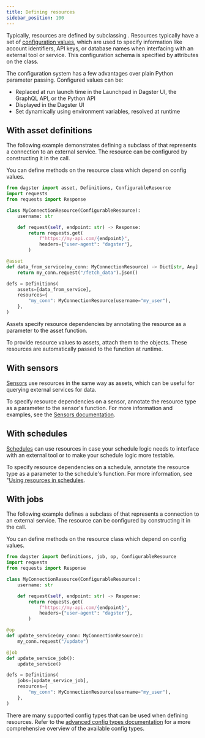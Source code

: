```yaml
---
title: Defining resources
sidebar_position: 100
---
```


Typically, resources are defined by subclassing <PyObject section="resources" module="dagster" object="ConfigurableResource"/>. Resources typically have a set of [configuration values](/guides/operate/configuration/run-configuration), which are used to specify information like account identifiers, API keys, or database names when interfacing with an external tool or service. This configuration schema is specified by attributes on the class.

The configuration system has a few advantages over plain Python parameter passing. Configured values can be:

- Replaced at run launch time in the Launchpad in Dagster UI, the GraphQL API, or the Python API
- Displayed in the Dagster UI
- Set dynamically using environment variables, resolved at runtime

## With asset definitions

The following example demonstrates defining a subclass of <PyObject section="resources" module="dagster" object="ConfigurableResource"/> that represents a connection to an external service. The resource can be configured by constructing it in the <PyObject section="definitions" module="dagster" object="Definitions" /> call.

You can define methods on the resource class which depend on config values.

```python file=/concepts/resources/pythonic_resources.py startafter=start_new_resources_configurable_defs endbefore=end_new_resources_configurable_defs dedent=4
from dagster import asset, Definitions, ConfigurableResource
import requests
from requests import Response

class MyConnectionResource(ConfigurableResource):
    username: str

    def request(self, endpoint: str) -> Response:
        return requests.get(
            f"https://my-api.com/{endpoint}",
            headers={"user-agent": "dagster"},
        )

@asset
def data_from_service(my_conn: MyConnectionResource) -> Dict[str, Any]:
    return my_conn.request("/fetch_data").json()

defs = Definitions(
    assets=[data_from_service],
    resources={
        "my_conn": MyConnectionResource(username="my_user"),
    },
)
```

Assets specify resource dependencies by annotating the resource as a parameter to the asset function.

To provide resource values to assets, attach them to the <PyObject section="definitions" module="dagster" object="Definitions" /> objects. These resources are automatically passed to the function at runtime.

## With sensors

[Sensors](/guides/automate/sensors/) use resources in the same way as assets, which can be useful for querying external services for data.

To specify resource dependencies on a sensor, annotate the resource type as a parameter to the sensor's function. For more information and examples, see the [Sensors documentation](/guides/automate/sensors/using-resources-in-sensors).

## With schedules

[Schedules](/guides/automate/schedules) can use resources in case your schedule logic needs to interface with an external tool or to make your schedule logic more testable.

To specify resource dependencies on a schedule, annotate the resource type as a parameter to the schedule's function. For more information, see "[Using resources in schedules](/guides/automate/schedules/using-resources-in-schedules).

## With jobs

The following example defines a subclass of <PyObject section="resources" module="dagster" object="ConfigurableResource"/> that represents a connection to an external service. The resource can be configured by constructing it in the <PyObject section="definitions" module="dagster" object="Definitions" /> call.

You can define methods on the resource class which depend on config values.

```python file=/concepts/resources/pythonic_resources.py startafter=start_new_resources_configurable_defs_ops endbefore=end_new_resources_configurable_defs_ops dedent=4
from dagster import Definitions, job, op, ConfigurableResource
import requests
from requests import Response

class MyConnectionResource(ConfigurableResource):
    username: str

    def request(self, endpoint: str) -> Response:
        return requests.get(
            f"https://my-api.com/{endpoint}",
            headers={"user-agent": "dagster"},
        )

@op
def update_service(my_conn: MyConnectionResource):
    my_conn.request("/update")

@job
def update_service_job():
    update_service()

defs = Definitions(
    jobs=[update_service_job],
    resources={
        "my_conn": MyConnectionResource(username="my_user"),
    },
)
```

There are many supported config types that can be used when defining resources. Refer to the [advanced config types documentation](/guides/operate/configuration/advanced-config-types) for a more comprehensive overview of the available config types.